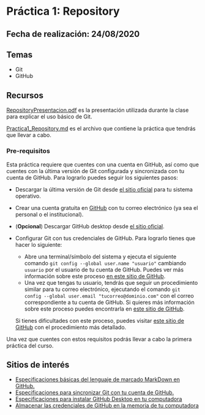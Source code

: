 # Práctica 1: Repository

## Fecha de realización: 24/08/2020

## Temas

* Git
* GitHub

## Recursos

[RepositoryPresentacion.pdf](RepositoryPresentacion.pdf) es la presentación utilizada durante la clase para explicar el uso básico de Git.

[Practica1_Repository.md](Practica1_Repository) es el archivo que contiene la práctica que tendrás que llevar a cabo.

### Pre-requisitos

Esta práctica requiere que cuentes con una cuenta en GitHub, así como que cuentes con la última versión de Git configurada y sincronizada con tu cuenta de GitHub. Para lograrlo puedes seguir los siguientes pasos:

* Descargar la última versión de Git desde [el sitio oficial](https://git-scm.com/downloads) para tu sistema operativo.
* Crear una cuenta gratuita en [GitHub](https://github.com/) con tu correo electrónico (ya sea el personal o el institucional).
* (**Opcional**) Descargar GitHub desktop desde [el sitio oficial](https://desktop.github.com/).
* Configurar Git con tus credenciales de GitHub. Para lograrlo tienes que hacer lo siguiente:
  - Abre una terminal/símbolo del sistema y ejecuta el siguiente comando `git config --global user.name "usuario"` cambiando `usuario` por el usuario de tu cuenta de GitHub. Puedes ver más información sobre este proceso [en este sitio de GitHub](https://docs.github.com/en/github/using-git/setting-your-username-in-git).
  - Una vez que tengas tu usuario, tendrás que seguir un procedimiento similar para tu correo electrónico, ejecutando el comando `git config --global user.email "tucorreo@dominio.com"` con el correo correspondiente a tu cuenta de GitHub. Si quieres más información sobre este proceso puedes encontrarla en [este sitio de GitHub](https://docs.github.com/en/github/setting-up-and-managing-your-github-user-account/setting-your-commit-email-address).

  Si tienes dificultades con este proceso, puedes visitar [este sitio de GitHub](https://docs.github.com/en/github/getting-started-with-github/set-up-git) con el procedimiento más detallado.

Una vez que cuentes con estos requisitos podrás llevar a cabo la primera práctica del curso.

## Sitios de interés

* [Especificaciones básicas del lenguaje de marcado MarkDown en GitHub.](https://docs.github.com/en/github/writing-on-github/basic-writing-and-formatting-syntax)
* [Especificaciones para sincronizar Git con tu cuenta de GitHub.](https://docs.github.com/en/github/getting-started-with-github/set-up-git)
* [Especificaciones para instalar GitHub Desktop en tu computadora](https://docs.github.com/en/desktop/installing-and-configuring-github-desktop/setting-up-github-desktop)
* [Almacenar las credenciales de GitHub en la memoria de tu computadora](https://docs.github.com/en/github/using-git/caching-your-github-credentials-in-git)

